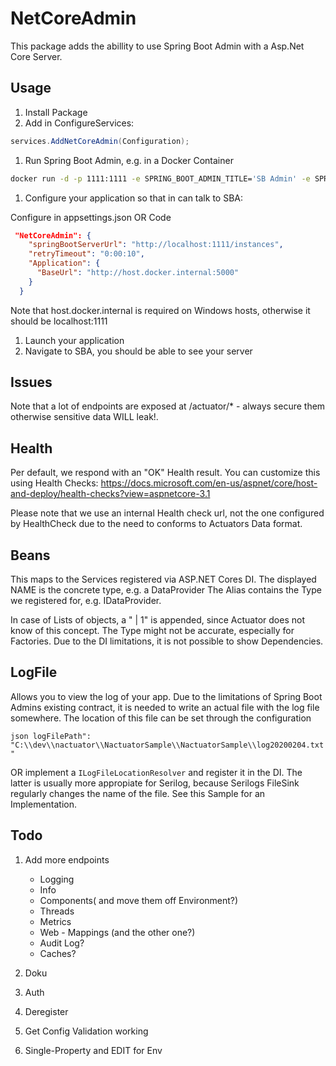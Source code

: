 # NetCoreAdmin

This package adds the abillity to use Spring Boot Admin with a Asp.Net Core Server.

## Usage

1. Install Package
1. Add in ConfigureServices:

```C#
services.AddNetCoreAdmin(Configuration);
```

1. Run Spring Boot Admin, e.g. in a Docker Container

```bash
docker run -d -p 1111:1111 -e SPRING_BOOT_ADMIN_TITLE='SB Admin' -e SPRING_BOOT_ADMIN_SECURITY_ENABLED=false --name spring-boot-admin slydeveloper/spring-boot-admin:latest
```

1. Configure your application so that in can talk to SBA:

Configure in appsettings.json OR Code

```json
 "NetCoreAdmin": {
    "springBootServerUrl": "http://localhost:1111/instances",
    "retryTimeout": "0:00:10",
    "Application": {
      "BaseUrl": "http://host.docker.internal:5000"
    }
  }
```

Note that host.docker.internal is required on Windows hosts, otherwise it should be localhost:1111

1. Launch your application
1. Navigate to SBA, you should be able to see your server

## Issues

Note that a lot of endpoints are exposed at /actuator/* - always secure them otherwise sensitive data WILL leak!.

## Health

Per default, we respond with an "OK" Health result.
You can customize this using Health Checks: https://docs.microsoft.com/en-us/aspnet/core/host-and-deploy/health-checks?view=aspnetcore-3.1

Please note that we use an internal Health check url, not the one configured by HealthCheck due to the need to conforms to Actuators Data format.

## Beans

This maps to the Services registered via ASP.NET Cores DI.
The displayed NAME is the concrete type, e.g. a DataProvider
The Alias contains the Type we registered for, e.g. IDataProvider.

In case of Lists of objects, a " | 1" is appended, since Actuator does not know of this concept.
The Type might not be accurate, especially for Factories.
Due to the DI limitations, it is not possible to show Dependencies.

## LogFile

Allows you to view the log of your app.
Due to the limitations of Spring Boot Admins existing contract, it is needed to write an actual file with the log file somewhere.
The location of this file can be set through the configuration

```json logFilePath": "C:\\dev\\nactuator\\NactuatorSample\\NactuatorSample\\log20200204.txt"```

OR implement a `ILogFileLocationResolver` and register it in the DI. 
The latter is usually more appropiate for Serilog, because Serilogs FileSink regularly changes the name of the file. See this Sample for an Implementation.

## Todo

1. Add more endpoints

    - Logging
    - Info
    - Components( and move them off Environment?)
    - Threads
    - Metrics
    - Web - Mappings (and the other one?)
    - Audit Log?
    - Caches?

1. Doku
1. Auth
1. Deregister
1. Get Config Validation working
1. Single-Property and EDIT for Env